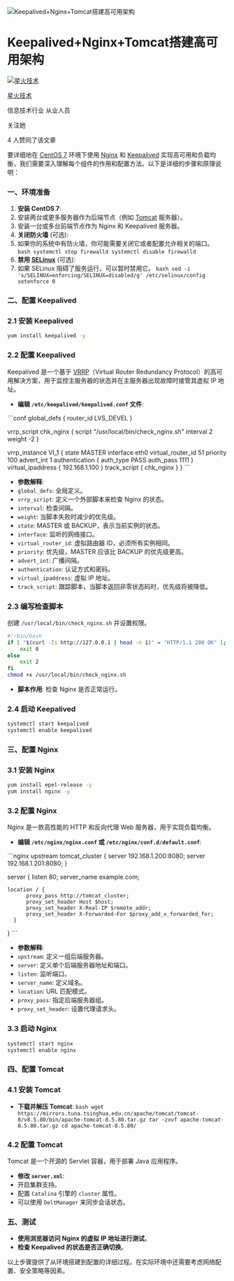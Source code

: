 ![Keepalived+Nginx+Tomcat搭建高可用架构](https://pica.zhimg.com/70/v2-e9dd1f9340d7b0c0e8e3e06395bbd094_1440w.image?source=172ae18b&biz_tag=Post)

# Keepalived+Nginx+Tomcat搭建高可用架构

[![星火技术](https://pica.zhimg.com/v2-7058ba672b65516068e5bc366b13dd28_l.jpg?source=172ae18b)](https://www.zhihu.com/people/hopeit)

[星火技术](https://www.zhihu.com/people/hopeit)[](https://www.zhihu.com/question/48510028)

信息技术行业 从业人员

关注她

4 人赞同了该文章





要详细地在 [CentOS 7](https://zhida.zhihu.com/search?content_id=250602788&content_type=Article&match_order=1&q=CentOS+7&zhida_source=entity) 环境下使用 [Nginx](https://zhida.zhihu.com/search?content_id=250602788&content_type=Article&match_order=1&q=Nginx&zhida_source=entity) 和 [Keepalived](https://zhida.zhihu.com/search?content_id=250602788&content_type=Article&match_order=1&q=Keepalived&zhida_source=entity) 实现高可用和负载均衡，我们需要深入理解每个组件的作用和配置方法。以下是详细的步骤和原理说明：

### 一、环境准备

1. **安装 CentOS 7**:
2. 安装两台或更多服务器作为后端节点（例如 [Tomcat](https://zhida.zhihu.com/search?content_id=250602788&content_type=Article&match_order=1&q=Tomcat&zhida_source=entity) 服务器）。
3. 安装一台或多台前端节点作为 Nginx 和 Keepalived 服务器。
4. **关闭防火墙** (可选):
5. 如果你的系统中有防火墙，你可能需要关闭它或者配置允许相关的端口。 `bash systemctl stop firewalld systemctl disable firewalld`
6. **禁用 [SELinux](https://zhida.zhihu.com/search?content_id=250602788&content_type=Article&match_order=1&q=SELinux&zhida_source=entity)** (可选):
7. 如果 SELinux 阻碍了服务运行，可以暂时禁用它。 `bash sed -i 's/SELINUX=enforcing/SELINUX=disabled/g' /etc/selinux/config setenforce 0`

### 二、配置 Keepalived

### 2.1 安装 Keepalived

```bash
yum install keepalived -y
```

### 2.2 配置 Keepalived

Keepalived 是一个基于 [VRRP](https://zhida.zhihu.com/search?content_id=250602788&content_type=Article&match_order=1&q=VRRP&zhida_source=entity)（Virtual Router Redundancy Protocol）的高可用解决方案，用于监控主服务器的状态并在主服务器出现故障时接管其虚拟 IP 地址。

- **编辑 `/etc/keepalived/keepalived.conf` 文件**:

\```conf global_defs { router_id LVS_DEVEL }

vrrp_script chk_nginx { script "/usr/local/bin/check_nginx.sh" interval 2 weight -2 }

vrrp_instance VI_1 { state MASTER interface eth0 virtual_router_id 51 priority 100 advert_int 1 authentication { auth_type PASS auth_pass 1111 } virtual_ipaddress { 192.168.1.100 } track_script { chk_nginx } } ```

- **参数解释**:
- `global_defs`: 全局定义。
- `vrrp_script`: 定义一个外部脚本来检查 Nginx 的状态。
- `interval`: 检查间隔。
- `weight`: 当脚本失败时减少的优先级。
- `state`: MASTER 或 BACKUP，表示当前实例的状态。
- `interface`: 监听的网络接口。
- `virtual_router_id`: 虚拟路由器 ID，必须所有实例相同。
- `priority`: 优先级，MASTER 应该比 BACKUP 的优先级更高。
- `advert_int`: 广播间隔。
- `authentication`: 认证方式和密码。
- `virtual_ipaddress`: 虚拟 IP 地址。
- `track_script`: 跟踪脚本，当脚本返回非零状态码时，优先级将被降低。

### 2.3 编写检查脚本

创建 `/usr/local/bin/check_nginx.sh` 并设置权限。

```bash
#!/bin/bash
if [ "$(curl -Is http://127.0.0.1 | head -n 1)" = "HTTP/1.1 200 OK" ]; then
    exit 0
else
    exit 2
fi
chmod +x /usr/local/bin/check_nginx.sh
```

- **脚本作用**: 检查 Nginx 是否正常运行。

### 2.4 启动 Keepalived

```bash
systemctl start keepalived
systemctl enable keepalived
```

### 三、配置 Nginx

### 3.1 安装 Nginx

```bash
yum install epel-release -y
yum install nginx -y
```

### 3.2 配置 Nginx

Nginx 是一款高性能的 HTTP 和反向代理 Web 服务器，用于实现负载均衡。

- **编辑 `/etc/nginx/nginx.conf` 或 `/etc/nginx/conf.d/default.conf`**:

\```nginx upstream tomcat_cluster { server 192.168.1.200:8080; server 192.168.1.201:8080; }

server { listen 80; server_name example.com;

```text
location / {
      proxy_pass http://tomcat_cluster;
      proxy_set_header Host $host;
      proxy_set_header X-Real-IP $remote_addr;
      proxy_set_header X-Forwarded-For $proxy_add_x_forwarded_for;
  }
```

} ```

- **参数解释**:
- `upstream`: 定义一组后端服务器。
- `server`: 定义单个后端服务器地址和端口。
- `listen`: 监听端口。
- `server_name`: 定义域名。
- `location`: URL 匹配模式。
- `proxy_pass`: 指定后端服务器组。
- `proxy_set_header`: 设置代理请求头。

### 3.3 启动 Nginx

```bash
systemctl start nginx
systemctl enable nginx
```

### 四、配置 Tomcat

### 4.1 安装 Tomcat

- **下载并解压 Tomcat**: `bash wget https://mirrors.tuna.tsinghua.edu.cn/apache/tomcat/tomcat-8/v8.5.80/bin/apache-tomcat-8.5.80.tar.gz tar -zxvf apache-tomcat-8.5.80.tar.gz cd apache-tomcat-8.5.80/`

### 4.2 配置 Tomcat

Tomcat 是一个开源的 Servlet 容器，用于部署 Java 应用程序。

- **修改 `server.xml`**:
- 开启集群支持。
- 配置 `Catalina` 引擎的 `cluster` 属性。
- 可以使用 `DeltManager` 来同步会话状态。

### 五、测试

- **使用浏览器访问 Nginx 的虚拟 IP 地址进行测试**。
- **检查 Keepalived 的状态是否正确切换**。

以上步骤提供了从环境搭建到配置的详细过程。在实际环境中还需要考虑网络配置、安全策略等因素。